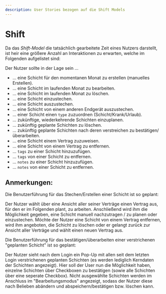 ```yaml
---
description: User Stories bezogen auf die Shift Models
---
```


# Shift

Da das _Shift-Model_ die tatsächlich gearbeitete Zeit eines Nutzers darstellt, ist heir eine größere Anzahl an Interaktionen zu erwarten, welche im Folgenden aufgelistet sind:

Der Nutzer sollte in der Lage sein ...

* ... eine Schicht für den momentanen Monat zu erstellen \(manuelles Erstellen\).
* ... eine Schicht im laufenden Monat zu bearbeiten.
* ... eine Schicht im laufenden Monat zu löschen.
* ... eine Schicht einzustechen.
* ... eine Schicht auszustechen.
* ... eine Schicht von einem anderen Endgerät auszustechen.
* ... einer Schicht einen `type` zuzuordnen \(Schicht/Krank/Urlaub\).
* ... zukünftige, wiederkehrende Schichten einzuplanen.
* ... zukünftig geplante Schichten zu löschen.
* ... zukünftig geplante Schichten nach deren verstreichen zu bestätigen/überarbeiten.
* ... eine Schicht einem Vertrag zuzuweisen.
* ... eine Schicht von einem Vertrag zu entfernen.
* ... `tags` zu einer Schicht hinzuzufügen.
* ... `tags` von einer Schicht zu entfernen.
* ... `notes` zu einer Schicht hinzuzufügen.
* ... `notes` von einer Schicht zu entfernen.

## Anmerkungen:

Die Benutzerführung für das Stechen/Erstellen einer Schicht ist so geplant:

Der Nutzer wählt über eine Ansicht aller seiner Verträge einen Vertrag aus, für den er im Folgenden plant, zu arbeiten. Anschließend wird ihm die Möglichkeit gegeben, eine Schicht manuell nachzutragen / zu planen oder einzustechen. Möchte der Nutzer eine Schicht von einem Vertrag entfernen, wird ihm angeboten, die Schicht zu löschen oder er gelangt zurück zur Ansicht aller Verträge und wählt einen neuen Vertrag aus.

Die Benutzerführung für das bestätigen/überarbeiten einer verstrichenen "geplanten Schicht" ist so geplant:

Der Nutzer sieht nach dem Login ein Pop-Up mit allen seit dem letzten Login verstrichenen geplanten Schichten \(es werden lediglich Kerndaten der Schichten angezeigt\). Hier soll der User nun die Möglichkeit haben, einzelne Schichten über Checkboxen zu bestätigen \(sowie alle Schichten über eine seperate Checkbox\). Nicht ausgewählte Schichten werden im Anschluss im "Bearbeitungsmodus" angezeigt, sodass der Nutzer diese nach Belieben abändern und abspeichern/bestätigen bzw. löschen kann.

